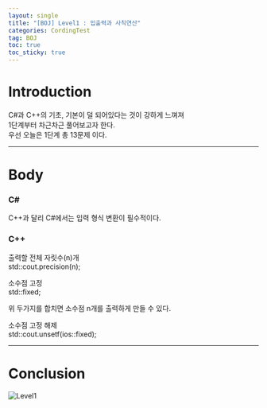 ```yaml
---
layout: single
title: "[BOJ] Level1 : 입출력과 사칙연산"
categories: CordingTest
tag: BOJ
toc: true
toc_sticky: true
---
```


# Introduction
C#과 C++의 기초, 기본이 덜 되어있다는 것이 강하게 느껴져 <br>
1단계부터 차근차근 풀어보고자 한다. <br> 
우선 오늘은 1단계 총 13문제 이다. <br>
***

# Body
### C#
C++과 달리 C#에서는 입력 형식 변환이 필수적이다. 


### C++
출력할 전체 자릿수(n)개  <br>
std::cout.precision(n);

소수점 고정 <br>
std::fixed;

위 두가지를 합치면 소수점 n개를 출력하게 만들 수 있다.

소수점 고정 해제 <br>
std::cout.unsetf(ios::fixed);
***

# Conclusion
![Level1](https://user-images.githubusercontent.com/97664446/168414143-0258f173-cbd0-4fea-b069-916c9e1f7719.PNG)